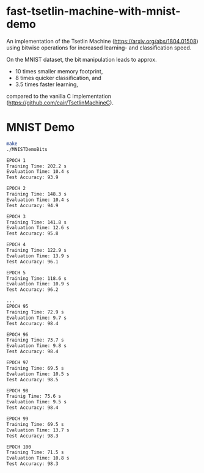 # fast-tsetlin-machine-with-mnist-demo
An implementation of the Tsetlin Machine (https://arxiv.org/abs/1804.01508) using bitwise operations for increased learning- and classification speed.

On the MNIST dataset, the bit manipulation leads to approx.
* 10 times smaller memory footprint,
* 8 times quicker classification, and
* 3.5 times faster learning,

compared to the vanilla C implementation (https://github.com/cair/TsetlinMachineC). 

# MNIST Demo
```bash
make
./MNISTDemoBits 

EPOCH 1
Training Time: 202.2 s
Evaluation Time: 10.4 s
Test Accuracy: 93.9

EPOCH 2
Training Time: 148.3 s
Evaluation Time: 10.4 s
Test Accuracy: 94.9

EPOCH 3
Training Time: 141.8 s
Evaluation Time: 12.6 s
Test Accuracy: 95.8

EPOCH 4
Training Time: 122.9 s
Evaluation Time: 13.9 s
Test Accuracy: 96.1

EPOCH 5
Training Time: 118.6 s
Evaluation Time: 10.9 s
Test Accuracy: 96.2

...
EPOCH 95
Training Time: 72.9 s
Evaluation Time: 9.7 s
Test Accuracy: 98.4

EPOCH 96
Training Time: 73.7 s
Evaluation Time: 9.8 s
Test Accuracy: 98.4

EPOCH 97
Training Time: 69.5 s
Evaluation Time: 10.5 s
Test Accuracy: 98.5

EPOCH 98
Trainig Time: 75.6 s
Evaluation Time: 9.5 s
Test Accuracy: 98.4

EPOCH 99
Training Time: 69.5 s
Evaluation Time: 13.7 s
Test Accuracy: 98.3

EPOCH 100
Training Time: 71.5 s
Evaluation Time: 10.8 s
Test Accuracy: 98.3
```
